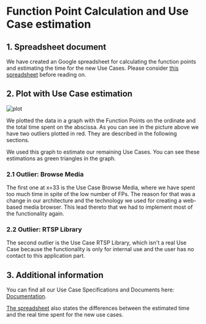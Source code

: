 # Function Point Calculation and Use Case estimation

## 1. Spreadsheet document
We have created an Google spreadsheet for calculating the function points and estimating the time for the new Use Cases. Please consider [this spreadsheet][fpc] before reading on.

## 2. Plot with Use Case estimation
![plot][]

We plotted the data in a graph with the Function Points on the ordinate and the total time spent on the abscissa. As you can see in the picture above we have two outliers plotted in red. They are described in the following sections.

We used this graph to estimate our remaining Use Cases. You can see these estimations as green triangles in the graph.

### 2.1 Outlier: Browse Media
The first one at x=33 is the Use Case Browse Media, where we have spent too much time in spite of the low number of FPs. The reason for that was a change in our architecture and the technology we used for creating a web-based media browser. This lead thereto that we had to implement most of the functionality again.

### 2.2 Outlier: RTSP Library
The second outlier is the Use Case RTSP Library, which isn't a real Use Case because the functionality is only for internal use and the user has no contact to this application part.

## 3. Additional information
You can find all our Use Case Specifications and Documents here: [Documentation][documents].

[The spreadsheet][fpc] also states the differences between the estimated time and the real time spent for the new use cases.


<!-- Links -->
[documents]: http://unveiled.systemgrid.de/wp/docu/ "Documents"
[fpc]: https://docs.google.com/spreadsheets/d/1qaz88UHaRb7cXoiOkJ0dJ-R7JvfTxPslJvZ183o6wnU/edit?pref=2&pli=1#gid=847732237 "Function point calculation and use case estimation"

<!-- picture links -->
[plot]: https://raw.githubusercontent.com/SAS-Systems/Unveiled-Documentation/master/Bilder/FP%20calculation/plot_and_estimation2.PNG "Use Case Estimation plot"
